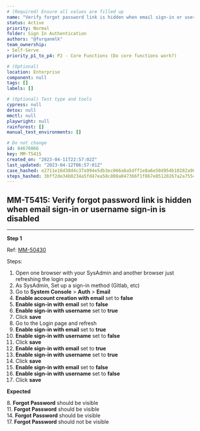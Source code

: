 ```yaml
---
# (Required) Ensure all values are filled up
name: "Verify forgot password link is hidden when email sign-in or username sign-in is disabled"
status: Active
priority: Normal
folder: Sign In Authentication
authors: "@furqanmlk"
team_ownership: 
- Self-Serve
priority_p1_to_p4: P2 - Core Functions (Do core functions work?)

# (Optional)
location: Enterprise
component: null
tags: []
labels: []

# (Optional) Test type and tools
cypress: null
detox: null
mmctl: null
playwright: null
rainforest: []
manual_test_environments: []

# Do not change
id: 84676066
key: MM-T5415
created_on: "2023-04-11T22:57:02Z"
last_updated: "2023-04-12T06:57:01Z"
case_hashed: e2711e16d38d4c37a994e5db3ec066a6a5dff1e8a6e50d954b10282a98fceafd8d754e27227f5a11da86dbabe8201692
steps_hashed: 3bff2de34b0234a5fd47ea58c808a047366f1f867e85120267a2a75548f9710f241beb73125d314f4cb7d72c31eaf185
---
```


<!-- (Auto-generated) Based on frontmatter's "key" and "name" -->

## MM-T5415: Verify forgot password link is hidden when email sign-in or username sign-in is disabled

---

**Step 1**

Ref: [MM-50430](https://mattermost.atlassian.net/browse/MM-50430)

Steps:

1. Open one browser with your SysAdmin and another browser just refreshing the login page
2. As SysAdmin, Set up a sign-in method (Gitlab, etc)
3. Go to **System Console** > **Auth** > **Email**
4. **Enable account creation with email** set to **false**
5. **Enable sign-in with email** set to **false**
6. **Enable sign-in with username** set to **true**
7. Click **save**
8. Go to the Login page and refresh
9. **Enable sign-in with email** set to **true**
10. **Enable sign-in with username** set to **false**
11. Click **save**
12. **Enable sign-in with email** set to **true**
13. **Enable sign-in with username** set to **true**
14. Click **save**
15. **Enable sign-in with email** set to **false**
16. **Enable sign-in with username** set to **false**
17. Click **save**

**Expected**

8\. **Forgot Password** should be visible\
11\. **Forgot Password** should be visible\
14\. **Forgot Password** should be visible\
17\. **Forgot Password** should not be visible
